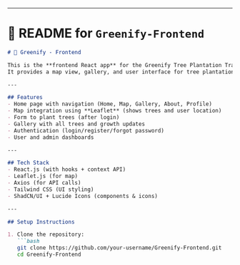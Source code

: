 
---

# 📄 README for `Greenify-Frontend`
```markdown
# 🌱 Greenify - Frontend

This is the **frontend React app** for the Greenify Tree Plantation Tracker 🌳.  
It provides a map view, gallery, and user interface for tree plantation tracking.

---

## Features
- Home page with navigation (Home, Map, Gallery, About, Profile)
- Map integration using **Leaflet** (shows trees and user location)
- Form to plant trees (after login)
- Gallery with all trees and growth updates
- Authentication (login/register/forgot password)
- User and admin dashboards

---

## Tech Stack
- React.js (with hooks + context API)
- Leaflet.js (for map)
- Axios (for API calls)
- Tailwind CSS (UI styling)
- ShadCN/UI + Lucide Icons (components & icons)

---

## Setup Instructions

1. Clone the repository:
   ```bash
   git clone https://github.com/your-username/Greenify-Frontend.git
   cd Greenify-Frontend

